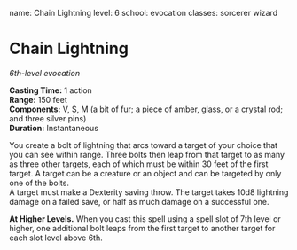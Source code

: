 name: Chain Lightning level: 6 school: evocation classes: sorcerer wizard

# Chain Lightning
_6th-level evocation_

**Casting Time:** 1 action    
**Range:** 150 feet    
**Components:** V, S, M (a bit of fur; a piece of amber, glass, or a crystal rod; and three silver pins)    
**Duration:** Instantaneous

You create a bolt of lightning that arcs toward a target of your choice that you can see within range. Three bolts then leap from that target to as many as three other targets, each of which must be within 30 feet of the first target. A target can be a creature or an object and can be targeted by only one of the bolts.    
A target must make a Dexterity saving throw. The target takes 10d8 lightning damage on a failed save, or half as much damage on a successful one.

**At Higher Levels.** When you cast this spell using a spell slot of 7th level or higher, one additional bolt leaps from the first target to another target for each slot level above 6th. 
